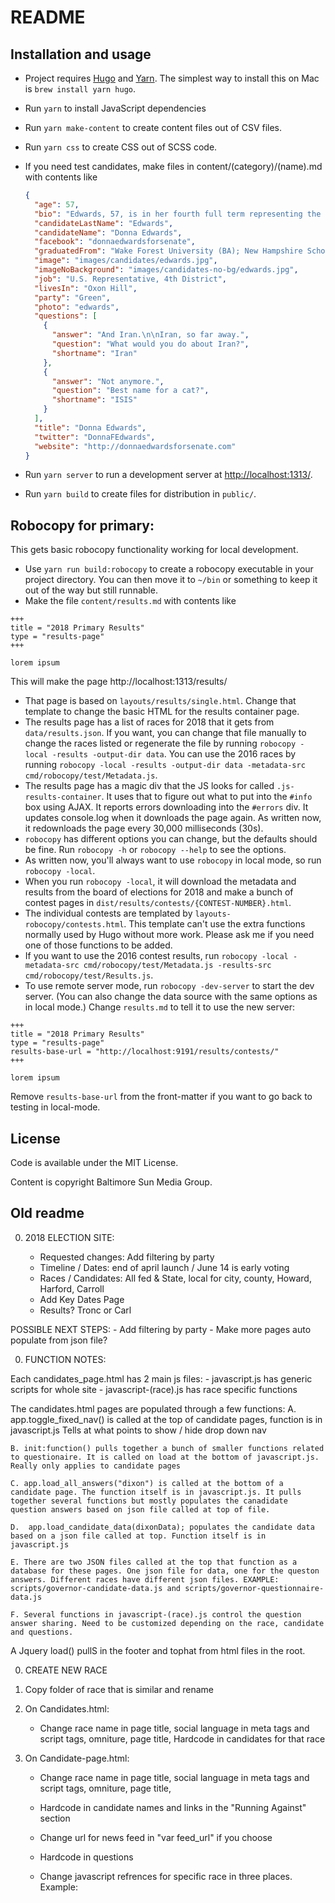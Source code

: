 # README

## Installation and usage

* Project requires [Hugo](https://gohugo.io) and [Yarn](https://yarnpkg.com/). The simplest way to install this on Mac is `brew install yarn hugo`.

* Run `yarn` to install JavaScript dependencies

* Run `yarn make-content` to create content files out of CSV files.

* Run `yarn css` to create CSS out of SCSS code.

* If you need test candidates, make files in content/(category)/(name).md with contents like

  ```json
  {
    "age": 57,
    "bio": "Edwards, 57, is in her fourth full term representing the 4th Congressional District in Congress. The Oxon Hill woman is a lawyer and former progressive advocate.",
    "candidateLastName": "Edwards",
    "candidateName": "Donna Edwards",
    "facebook": "donnaedwardsforsenate",
    "graduatedFrom": "Wake Forest University (BA); New Hampshire School of Law (formerly Franklin Pierce Law Center) (JD)",
    "image": "images/candidates/edwards.jpg",
    "imageNoBackground": "images/candidates-no-bg/edwards.jpg",
    "job": "U.S. Representative, 4th District",
    "livesIn": "Oxon Hill",
    "party": "Green",
    "photo": "edwards",
    "questions": [
      {
        "answer": "And Iran.\n\nIran, so far away.",
        "question": "What would you do about Iran?",
        "shortname": "Iran"
      },
      {
        "answer": "Not anymore.",
        "question": "Best name for a cat?",
        "shortname": "ISIS"
      }
    ],
    "title": "Donna Edwards",
    "twitter": "DonnaFEdwards",
    "website": "http://donnaedwardsforsenate.com"
  }
  ```

* Run `yarn server` to run a development server at [http://localhost:1313/](http://localhost:1313/).

* Run `yarn build` to create files for distribution in `public/`.

## Robocopy for primary:

This gets basic robocopy functionality working for local development.

- Use `yarn run build:robocopy` to create a robocopy executable in your project directory. You can then move it to `~/bin` or something to keep it out of the way but still runnable.
- Make the file `content/results.md` with contents like

```
+++
title = "2018 Primary Results"
type = "results-page"
+++

lorem ipsum
```

This will make the page http://localhost:1313/results/

- That page is based on `layouts/results/single.html`. Change that template to change the basic HTML for the results container page.
- The results page has a list of races for 2018 that it gets from `data/results.json`. If you want, you can change that file manually to change the races listed or regenerate the file by running `robocopy -local -results -output-dir data`. You can use the 2016 races by running `robocopy -local -results -output-dir data -metadata-src cmd/robocopy/test/Metadata.js`.
- The results page has a magic div that the JS looks for called `.js-results-container`. It uses that to figure out what to put into the `#info` box using AJAX. It reports errors downloading into the `#errors` div. It updates console.log when it downloads the page again. As written now, it redownloads the page every 30,000 milliseconds (30s).
- `robocopy` has different options you can change, but the defaults should be fine. Run `robocopy -h` or `robocopy --help` to see the options.
- As written now, you'll always want to use `robocopy` in local mode, so run `robocopy -local`.
- When you run `robocopy -local`, it will download the metadata and results from the board of elections for 2018 and make a bunch of contest pages in `dist/results/contests/{CONTEST-NUMBER}.html`.
- The individual contests are templated by `layouts-robocopy/contests.html`. This template can't use the extra functions normally used by Hugo without more work. Please ask me if you need one of those functions to be added.
- If you want to use the 2016 contest results, run `robocopy -local -metadata-src cmd/robocopy/test/Metadata.js -results-src cmd/robocopy/test/Results.js`.
- To use remote server mode, run `robocopy -dev-server` to start the dev server. (You can also change the data source with the same options as in local mode.) Change `results.md` to tell it to use the new server:

```
+++
title = "2018 Primary Results"
type = "results-page"
results-base-url = "http://localhost:9191/results/contests/"
+++

lorem ipsum
```

Remove `results-base-url` from the front-matter if you want to go back to testing in local-mode.

## License

Code is available under the MIT License.

Content is copyright Baltimore Sun Media Group.

## Old readme

0. 2018 ELECTION SITE:

   * Requested changes: Add filtering by party
   * Timeline / Dates: end of april launch / June 14 is early voting
   * Races / Candidates: All fed & State, local for city, county, Howard, Harford, Carroll
   * Add Key Dates Page
   * Results? Tronc or Carl

POSSIBLE NEXT STEPS: - Add filtering by party - Make more pages auto populate from json file?

0. FUNCTION NOTES:

Each candidates_page.html has 2 main js files: - javascript.js has generic scripts for whole site - javascript-(race).js has race specific functions

The candidates.html pages are populated through a few functions:
A. app.toggle_fixed_nav() is called at the top of candidate pages, function is in javascript.js
Tells at what points to show / hide drop down nav

    B. init:function() pulls together a bunch of smaller functions related to questionaire. It is called on load at the bottom of javascript.js. Really only applies to candidate pages

    C. app.load_all_answers("dixon") is called at the bottom of a candidate page. The function itself is in javascript.js. It pulls together several functions but mostly populates the canadidate question answers based on json file called at top of file.

    D.  app.load_candidate_data(dixonData); populates the candidate data based on a json file called at top. Function itself is in javascript.js

    E. There are two JSON files called at the top that function as a database for these pages. One json file for data, one for the queston answers. Different races have different json files. EXAMPLE: scripts/governor-candidate-data.js and scripts/governor-questionnaire-data.js

    F. Several functions in javascript-(race).js control the question answer sharing. Need to be customized depending on the race, candidate and questions.

A Jquery load() pullS in the footer and tophat from html files in the root.

0. CREATE NEW RACE

1) Copy folder of race that is similar and rename

2. On Candidates.html:

   * Change race name in page title, social language in meta tags and script tags, omniture, page title,
     Hardcode in candidates for that race

3) On Candidate-page.html:

   * Change race name in page title, social language in meta tags and script tags, omniture, page title,

   * Hardcode in candidate names and links in the "Running Against" section

   * Change url for news feed in "var feed_url" if you choose

   * Hardcode in questions

   * Change javascript refrences for specific race in three places. Example: <script language="javascript" src="../scripts/governor-candidate-data.js"> would become <script language="javascript" src="../scripts/comptroller-candidate-data.js">.

4. Make three javascript pages

   javascript-(race).js: Swap info for canidiates and questions. This is for the SHARE QUESTION function

   (race)-candidate-data.js: JSON file for candidate data
   Complete google doc (\*see spreadsheet notes below)
   Convert to JSON (http://www.convertcsv.com/csv-to-json.htm)
   Add JSON to this js file, follow formatting

   (race)-questionaire-data.js: JSON file for candidate questionaire data
   Complete google doc (\*see spreadsheet notes below)
   Convert to JSON (http://www.convertcsv.com/csv-to-json.htm)
   Add JSON to this js file, follow formatting

* SPREADSHEET NOTES:

      	A. Cadidate Data input notes:

      	PARTY: Democrat/Republican should be capatalized
      	WEBSITE: xxx.com (no http://www.)
      	TWITTER: @XXX
      	FACEBOOK: facebook.com/xxx (no http://www.)
      	BIO:  Wrap all paragraphs in <p></p>. MUST be one long string with no returns
      	BACKGROUND:  Wrap all paragraphs in <p></p>. MUST be one long string with no returns


    B. Questionaires

    - Entries must be one long string
    - It is ok if some p2 fields are blank
    - If a p2 entry has more that one paragraph, need to wrap all graphs in  <p></p>
    - p1 entires should not be wrapped in <p>

0. NEWS FEED ON CANDIDATE PAGE:

Uses rss2json

STEP 1: Create the feed

    - Go to this page: https://rss2json.com/

    - Run xml page through their converter (Example: http://www.baltimoresun.com/news/maryland/politics/rss2.0.xml)

    - Choose advanced options and make count = 5

    - Need to have an API key to do this, just log in for one (it is free)

STEP 2: Add the feed to candidates-page.html

    Add the url provided in the converter to the variable "var feed_url" at the bottom of candidate-page.html

SOURCE CODE:
I used the AJAX code on this page, just swapped out the url provided from the converter in step 1:
https://rss2json.com/rss-to-json-api-javascript-example

0. Dev Pass
   (baltsun / data)
